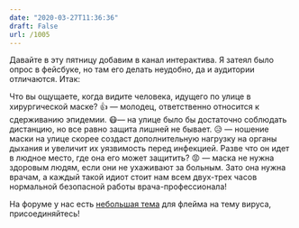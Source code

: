 ```yaml
---
date: "2020-03-27T11:36:36"
draft: False
url: /1005
---
```


Давайте в эту пятницу добавим в канал интерактива. Я затеял было опрос в фейсбуке, но там его делать неудобно, да и аудитории отличаются. Итак:

Что вы ощущаете, когда видите человека, идущего по улице в хирургической маске?
👍 — молодец, ответственно относится к сдерживанию эпидемии.
😷— на улице было бы достаточно соблюдать дистанцию, но все равно защита лишней не бывает.
😥 — ношение маски на улице скорее создаст дополнительную нагрузку на органы дыхания и увеличит их уязвимость перед инфекцией. Разве что он идет в людное место, где она его может защитить?
😡 — маска не нужна здоровым людям, если они не ухаживают за больным. Зато она нужна врачам, а каждый такой идиот стоит нам всем двух-трех часов нормальной безопасной работы врача-профессионала!

На форуме у нас есть [небольшая тема](https://creatives.guru/topic/443/%D0%BA%D0%B0%D0%BA-%D0%B6%D0%B5-%D0%BC%D1%8B-%D0%B1%D0%B5%D0%B7-%D1%82%D0%B5%D0%BC%D1%8B-%D0%BF%D1%80%D0%BE-%D0%BA%D0%BE%D1%80%D0%BE%D0%BD%D0%B0%D0%B2%D0%B8%D1%80%D1%83%D1%81) для флейма на тему вируса, присоединяйтесь!
